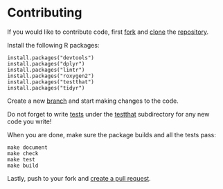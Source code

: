 # Contributing

If you would like to contribute code, first [fork](https://help.github.com/articles/fork-a-repo/) and [clone](https://help.github.com/articles/cloning-a-repository/) the [repository](https://github.com/nramon/madrid.air).

Install the following R packages:

```
install.packages("devtools")
install.packages("dplyr")
install.packages("lintr")
install.packages("roxygen2")
install.packages("testthat")
install.packages("tidyr")
```

Create a new [branch](https://help.github.com/articles/creating-and-deleting-branches-within-your-repository/) and start making changes to the code.

Do not forget to write [tests](https://CRAN.R-project.org/package=testthat) under the [testthat](https://github.com/nramon/madrid.air/tree/master/tests/testthat) subdirectory for any new code you write!

When you are done, make sure the package builds and all the tests pass:

```
make document
make check
make test
make build
```

Lastly, push to your fork and [create a pull request](https://help.github.com/articles/creating-a-pull-request/).

